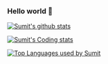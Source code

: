### Hello world 👋

[![Sumit's github stats](https://github-readme-stats.vercel.app/api?username=rustynails8&count_private=true&show_icons=true&theme=cobalt&hide_rank=false&hide_border=false)](https://github.com/anuraghazra/github-readme-stats)

[![Sumit's Coding stats](https://github-readme-stats.vercel.app/api/wakatime?username=RustyNails&layout=compact)](https://github.com/anuraghazra/github-readme-stats)

[![Top Languages used by Sumit](https://github-readme-stats.vercel.app/api/top-langs/?username=RustyNails&layout=compact)](https://github.com/anuraghazra/github-readme-stats)


<!--
**RustyNails8/RustyNails8** is a ✨ _special_ ✨ repository because its `README.md` (this file) appears on your GitHub profile.

Here are some ideas to get you started:

- 🔭 I’m currently working on ...
- 🌱 I’m currently learning ...
- 👯 I’m looking to collaborate on ...
- 🤔 I’m looking for help with ...
- 💬 Ask me about ...
- 📫 How to reach me: ...
- 😄 Pronouns: ...
- ⚡ Fun fact: ...
-->
